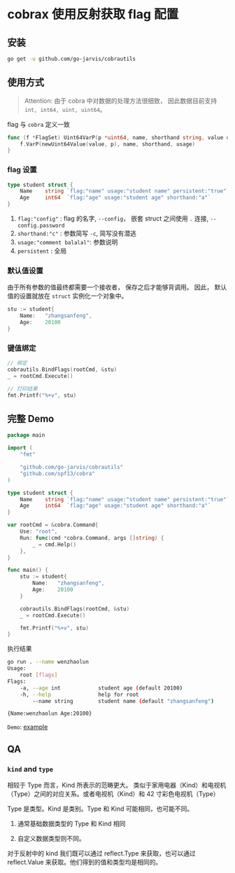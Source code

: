 # cobrax 使用反射获取 flag 配置

## 安装

```bash
go get -u github.com/go-jarvis/cobrautils
```

## 使用方式

> Attention: 由于 cobra 中对数据的处理方法很细致， 因此数据目前支持 `int, int64, uint, uint64`。 

flag 与 `cobra` 定义一致

```go
func (f *FlagSet) Uint64VarP(p *uint64, name, shorthand string, value uint64, usage string) {
	f.VarP(newUint64Value(value, p), name, shorthand, usage)
}
```

### flag 设置

```go
type student struct {
    Name    string `flag:"name" usage:"student name" persistent:"true"`
    Age     int64  `flag:"age" usage:"student age" shorthand:"a"`
}
```

1. `flag:"config"` : flag 的名字, `--config`， 嵌套 struct 之间使用 `.` 连接, `--config.password`
2. `shorthand:"c"` : 参数简写 `-c`, 简写没有潜逃
3. `usage:"comment balalal"`: 参数说明
4. `persistent` : 全局

### 默认值设置

由于所有参数的值最终都需要一个接收者， 保存之后才能够背调用。
因此， 默认值的设置就放在 `struct` 实例化一个对象中。

```go
stu := student{
    Name:   "zhangsanfeng",
    Age:    20100
}
```

### 键值绑定

```go
// 绑定
cobrautils.BindFlags(rootCmd, &stu)
_ = rootCmd.Execute()

// 打印结果
fmt.Printf("%+v", stu)
```
## 完整 Demo

```go
package main

import (
    "fmt"

    "github.com/go-jarvis/cobrautils"
    "github.com/spf13/cobra"
)

type student struct {
    Name    string `flag:"name" usage:"student name" persistent:"true"`
    Age     int64  `flag:"age" usage:"student age" shorthand:"a"`
}

var rootCmd = &cobra.Command{
    Use: "root",
    Run: func(cmd *cobra.Command, args []string) {
        _ = cmd.Help()
    },
}

func main() {
    stu := student{
        Name:   "zhangsanfeng",
        Age:    20100
    }

    cobrautils.BindFlags(rootCmd, &stu)
    _ = rootCmd.Execute()

    fmt.Printf("%+v", stu)
}
```

执行结果 

```bash
go run . --name wenzhaolun
Usage:
    root [flags]
Flags:
    -a, --age int            student age (default 20100)
    -h, --help               help for root
        --name string        student name (default "zhangsanfeng")

{Name:wenzhaolun Age:20100}
```

`Demo`: [example](examples/main.go)

## QA

### `kind` and `type`

相较于 Type 而言，Kind 所表示的范畴更大。 类似于家用电器（Kind）和电视机（Type）之间的对应关系。或者电视机（Kind）和 42 寸彩色电视机（Type）

Type 是类型。Kind 是类别。Type 和 Kind 可能相同，也可能不同。

1. 通常基础数据类型的 Type 和 Kind 相同

2. 自定义数据类型则不同。


对于反射中的 kind 我们既可以通过 reflect.Type 来获取，也可以通过 reflect.Value 来获取。他们得到的值和类型均是相同的。




